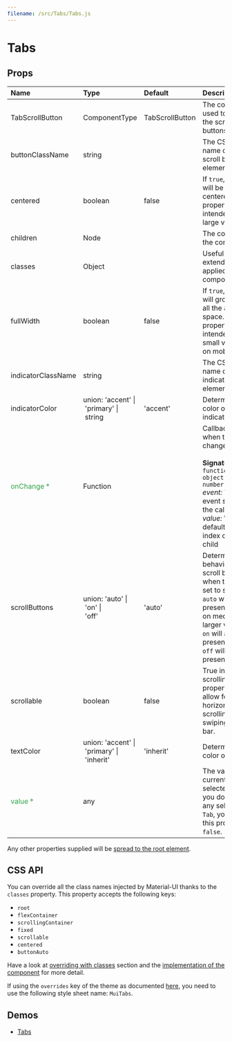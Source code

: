 ```yaml
---
filename: /src/Tabs/Tabs.js
---
```


<!--- This documentation is automatically generated, do not try to edit it. -->

# Tabs



## Props

| Name | Type | Default | Description |
|:-----|:-----|:--------|:------------|
| TabScrollButton | ComponentType | TabScrollButton | The component used to render the scroll buttons. |
| buttonClassName | string |  | The CSS class name of the scroll button elements. |
| centered | boolean | false | If `true`, the tabs will be centered. This property is intended for large views. |
| children | Node |  | The content of the component. |
| classes | Object |  | Useful to extend the style applied to components. |
| fullWidth | boolean | false | If `true`, the tabs will grow to use all the available space. This property is intended for small views, like on mobile. |
| indicatorClassName | string |  | The CSS class name of the indicator element. |
| indicatorColor | union:&nbsp;'accent'&nbsp;&#124;<br>&nbsp;'primary'&nbsp;&#124;<br>&nbsp;string<br> | 'accent' | Determines the color of the indicator. |
| <span style="color: #31a148">onChange *</span> | Function |  | Callback fired when the value changes.<br><br>**Signature:**<br>`function(event: object, value: number) => void`<br>*event:* The event source of the callback<br>*value:* We default to the index of the child |
| scrollButtons | union:&nbsp;'auto'&nbsp;&#124;<br>&nbsp;'on'&nbsp;&#124;<br>&nbsp;'off'<br> | 'auto' | Determine behavior of scroll buttons when tabs are set to scroll `auto` will only present them on medium and larger viewports `on` will always present them `off` will never present them |
| scrollable | boolean | false | True invokes scrolling properties and allow for horizontally scrolling (or swiping) the tab bar. |
| textColor | union:&nbsp;'accent'&nbsp;&#124;<br>&nbsp;'primary'&nbsp;&#124;<br>&nbsp;'inherit'<br> | 'inherit' | Determines the color of the `Tab`. |
| <span style="color: #31a148">value *</span> | any |  | The value of the currently selected `Tab`. If you don't want any selected `Tab`, you can set this property to `false`. |

Any other properties supplied will be [spread to the root element](/guides/api#spread).

## CSS API

You can override all the class names injected by Material-UI thanks to the `classes` property.
This property accepts the following keys:
- `root`
- `flexContainer`
- `scrollingContainer`
- `fixed`
- `scrollable`
- `centered`
- `buttonAuto`

Have a look at [overriding with classes](/customization/overrides#overriding-with-classes) section
and the [implementation of the component](https://github.com/mui-org/material-ui/tree/v1-beta/src/Tabs/Tabs.js)
for more detail.

If using the `overrides` key of the theme as documented
[here](/customization/themes#customizing-all-instances-of-a-component-type),
you need to use the following style sheet name: `MuiTabs`.

## Demos

- [Tabs](/demos/tabs)

